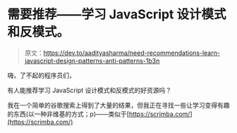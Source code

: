 # 需要推荐——学习 JavaScript 设计模式和反模式。

> 原文：<https://dev.to/aadityasharma/need-recommendations-learn-javascript-design-patterns-anti-patterns-1b3n>

嗨，了不起的程序员们，

有人能推荐学习 JavaScript 设计模式和反模式的好资源吗？

我在一个简单的谷歌搜索上得到了大量的结果，但我正在寻找一些让学习变得有趣的东西(以一种非维基的方式；p)——类似于[https://scrimba.com/](https://scrimba.com/)